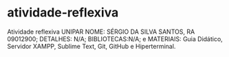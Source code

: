 # atividade-reflexiva
Atividade reflexiva UNIPAR
NOME: SÉRGIO DA SILVA SANTOS, RA 09012900; 
DETALHES: N/A; 
BIBLIOTECAS:N/A; e 
MATERIAIS: Guia Didático, Servidor XAMPP, Sublime Text, Git, GitHub e Hiperterminal.
